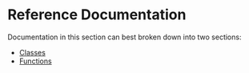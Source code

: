 # Reference Documentation
Documentation in this section can best broken down into two sections:

- [Classes](classes/README.md)
- [Functions](functions/README.md)